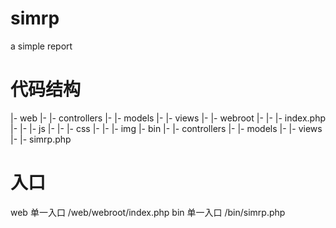 # simrp
a simple report


# 代码结构
|- web
|- |- controllers
|- |- models
|- |- views
|- |- webroot
|- |- |- index.php
|- |- |- js
|- |- |- css
|- |- |- img
|- bin
|- |- controllers
|- |- models
|- |- views
|- |- simrp.php

# 入口
web 单一入口 /web/webroot/index.php
bin 单一入口 /bin/simrp.php


